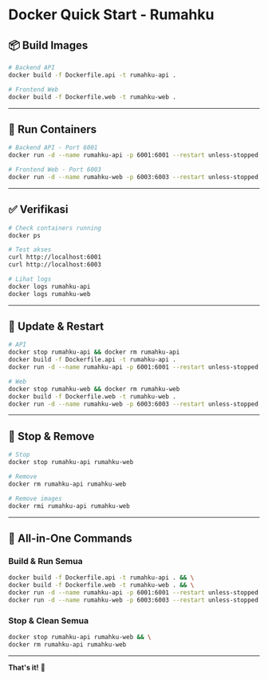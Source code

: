 # Docker Quick Start - Rumahku

## 📦 Build Images

```bash
# Backend API
docker build -f Dockerfile.api -t rumahku-api .

# Frontend Web
docker build -f Dockerfile.web -t rumahku-web .
```

---

## 🚀 Run Containers

```bash
# Backend API - Port 6001
docker run -d --name rumahku-api -p 6001:6001 --restart unless-stopped rumahku-api

# Frontend Web - Port 6003
docker run -d --name rumahku-web -p 6003:6003 --restart unless-stopped rumahku-web
```

---

## ✅ Verifikasi

```bash
# Check containers running
docker ps

# Test akses
curl http://localhost:6001
curl http://localhost:6003

# Lihat logs
docker logs rumahku-api
docker logs rumahku-web
```

---

## 🔄 Update & Restart

```bash
# API
docker stop rumahku-api && docker rm rumahku-api
docker build -f Dockerfile.api -t rumahku-api .
docker run -d --name rumahku-api -p 6001:6001 --restart unless-stopped rumahku-api

# Web
docker stop rumahku-web && docker rm rumahku-web
docker build -f Dockerfile.web -t rumahku-web .
docker run -d --name rumahku-web -p 6003:6003 --restart unless-stopped rumahku-web
```

---

## 🛑 Stop & Remove

```bash
# Stop
docker stop rumahku-api rumahku-web

# Remove
docker rm rumahku-api rumahku-web

# Remove images
docker rmi rumahku-api rumahku-web
```

---

## 🎯 All-in-One Commands

### Build & Run Semua

```bash
docker build -f Dockerfile.api -t rumahku-api . && \
docker build -f Dockerfile.web -t rumahku-web . && \
docker run -d --name rumahku-api -p 6001:6001 --restart unless-stopped rumahku-api && \
docker run -d --name rumahku-web -p 6003:6003 --restart unless-stopped rumahku-web
```

### Stop & Clean Semua

```bash
docker stop rumahku-api rumahku-web && \
docker rm rumahku-api rumahku-web
```

---

**That's it!** 🎉
